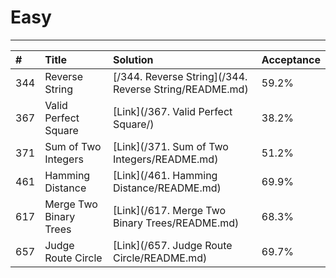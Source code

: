 # **Easy**

---

| \# | Title | Solution | Acceptance |
| :--- | :--- | :--- | :--- |
| 344 | Reverse String | [/344. Reverse String](/344. Reverse String/README.md) | 59.2% |
| 367 | Valid Perfect Square | [Link](/367. Valid Perfect Square/) | 38.2% |
| 371 | Sum of Two Integers | [Link](/371. Sum of Two Integers/README.md) | 51.2% |
| 461 | Hamming Distance | [Link](/461. Hamming Distance/README.md) | 69.9% |
| 617 | Merge Two Binary Trees | [Link](/617. Merge Two Binary Trees/README.md) | 68.3% |
| 657 | Judge Route Circle | [Link](/657. Judge Route Circle/README.md) | 69.7% |



